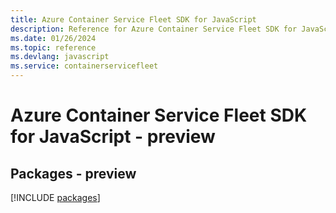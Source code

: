 ```yaml
---
title: Azure Container Service Fleet SDK for JavaScript
description: Reference for Azure Container Service Fleet SDK for JavaScript
ms.date: 01/26/2024
ms.topic: reference
ms.devlang: javascript
ms.service: containerservicefleet
---
```

# Azure Container Service Fleet SDK for JavaScript - preview
## Packages - preview
[!INCLUDE [packages](container-service-fleet-index.md)]